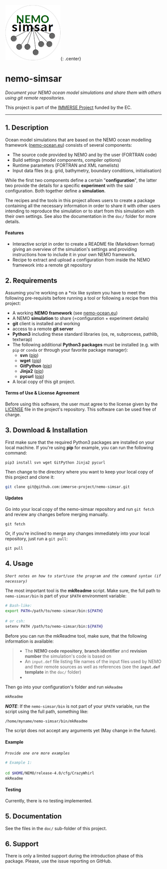 ![simsar_logo](docs/img/simsar_logo.png){: .center}

# nemo-simsar

*Document your NEMO ocean model simulations and share them with others using git remote repositories.*

<!--//<img src="docs/img/simsar_ProcedureOverview.png" alt="simsar_ProcedureOverview"  />//-->

This project is part of the [IMMERSE Project](http://immerse-ocean.eu/) funded by the EC.

-----

## 1. Description

Ocean model simulations that are based on the NEMO ocean modelling framework ([nemo-ocean.eu](https://www.nemo-ocean.eu)) consists of several components:

* The source code provided by NEMO and by the user (FORTRAN code)
* Build settings (model components, compiler options)
* Runtime parameters (FORTRAN and XML namelists)
* Input data fIles (e.g. grid, bathymetry, boundary conditions, initialisation)

While the first two components define a certain "**configuration**", the latter two  provide the details for a specific **experiment** with the said configuration. Both together define a **simulation**.

<!--//<img src="docs/img/simsar_SimulationPackage.png" alt="simsar_SimulationPackage"  />//-->

The recipes and the tools in this project allows users to create a package containing all the necessary information in order to share it with other users intending to reproduce the simulation or to start from this simulation with their own settings.  See also the documentation in the `doc/` folder for more details.



#### Features

* Interactive script in order to create a README file (Markdown format) giving an overview of the simulation's settings and providing instructions how to include it in your own NEMO framework.
* Recipe to extract and upload a configuration from inside the NEMO framework into a remote git repository

## 2. Requirements

Assuming you're working on a *nix like system you have to meet the following pre-requisits before running a tool or following a recipe from this project:

* A working **NEMO framework** (see [nemo-ocean.eu](https://www.nemo-ocean.eu)) 
* A NEMO **simulation** to share (=configuration + experiment details)
* **git** client is installed and working
* access to a remote **git server**
* **Python3** including these standard libraries (os, re, subprocess, pathlib, textwrap)
* The following additional **Python3 packages** must be installed (e.g. with `pip` or `conda` or  through your favorite package manager):
    * **svn** ([pip](https://pypi.org/project/svn/))
    * **wget** ([pip](https://pypi.org/project/wget/))
    * **GitPython** ([pip](https://pypi.org/project/GitPython/))
    * **Jinja2** ([pip](https://pypi.org/project/Jinja2/))
    * **pycurl** ([pip](https://pypi.org/project/pycurl/))
* A local copy of this git project.

#### Terms of Use & License Agreement

Before using this software, the user must agree to the license given by the [LICENSE](LICENSE) file in the project's repository. This software can be used free of charge. 

## 3. Download & Installation

First make sure that the required Python3 packages are installed on your local machine. If you're using **pip** for example, you can run the following command:

```
pip3 install svn wget GitPython Jinja2 pycurl 
```

Then change to the directory where you want to keep your local copy of this project and clone it:

```bash
git clone git@github.com:immerse-project/nemo-simsar.git
```



#### Updates

Go into your local copy of the nemo-simsar repository and run `git fetch` and review any changes before merging manually.

```
git fetch
```

Or, if you're inclined to merge any changes immediately into your local repository, just run a `git pull`:

```
git pull
```





## 4. Usage

*`Short notes on how to start/use the program and the command syntax (if necessary)`*

The most important tool is the **mkReadme** script. Make sure, the full path to `nemo-simsar/bin` is part of your `$PATH` environment variable:

```bash
# Bash-like:
export PATH=/path/to/nemo-simsar/bin:${PATH}

# or csh:
setenv PATH /path/to/nemo-simsar/bin:${PATH}
```

Before you can run the mkReadme tool, make sure, that the following information is available:

> * The **NEMO code repository**, **branch identifier** and **revision number** the simulation's code is based on
> * An `input.def` file listing file names of the input files used by NEMO and their remote sources as well as references (see the **`input.def` template** in the `doc/` folder)
> * 

Then go into your configuration's folder and run `mkReadme`

```bash
mkReadme
```

***NOTE***: If the `nemo-simsar/bin` is not part of your `$PATH` variable, run the script using the full path, something like:

```
/home/myname/nemo-simsar/bin/mkReadme
```

The script does not accept any arguments yet (May change in the future).

#### Example

*`Provide one ore more examples`*

```bash
# Example 1:

cd $HOME/NEMO/release-4.0/cfg/CrazyWhirl
mkReadme

```



#### Testing

Currently, there is no testing implemented.



## 5. Documentation

See the files in the `doc/` sub-folder of this project.



## 6. Support

There is only a limited support during the introduction phase of this package. Please, use the issue reporting on GitHub.



